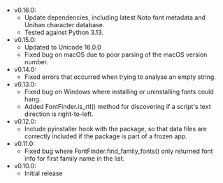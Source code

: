- v0.16.0:
  - Update dependencies, including latest Noto font metadata and Unihan character database.
  - Tested against Python 3.13.
- v0.15.0:
  - Updated to Unicode 16.0.0
  - Fixed bug on macOS due to poor parsing of the macOS version number.
- v0.14.0:
  - Fixed errors that occurred when trying to analyse an empty string.
- v0.13.0:
  - Fixed bug on Windows where installing or uninstalling fonts could hang.
  - Added FontFinder.is_rtl() method for discovering if a script's text direction is right-to-left.
- v0.12.0:
  - Include pyinstaller hook with the package, so that data files are correctly included if the package is part
    of a frozen app.
- v0.11.0:
  - Fixed bug where FontFinder.find_family_fonts() only returned font info for first family name in the list.
- v0.10.0:
  - Initial release